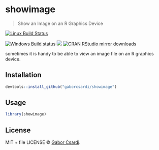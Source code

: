
# showimage

> Show an Image on an R Graphics Device

[![Linux Build Status](https://travis-ci.org/gaborcsardi/showimage.svg?branch=master)](https://travis-ci.org/gaborcsardi/showimage)

[![Windows Build status](https://ci.appveyor.com/api/projects/status/github/gaborcsardi/showimage?svg=true)](https://ci.appveyor.com/project/gaborcsardi/showimage)
[![](http://www.r-pkg.org/badges/version/showimage)](http://www.r-pkg.org/pkg/showimage)
[![CRAN RStudio mirror downloads](http://cranlogs.r-pkg.org/badges/showimage)](http://www.r-pkg.org/pkg/showimage)


sometimes it is handy to be able to view an image file on an R graphics device.

## Installation

```r
devtools::install_github("gaborcsardi/showimage")
```

## Usage

```r
library(showimage)
```

## License

MIT + file LICENSE © [Gabor Csardi](https://github.com/gaborcsardi).
